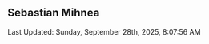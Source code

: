 <h2>Sebastian Mihnea</h2>

<!--RECENT_ACTIVITY:start-->
<!--RECENT_ACTIVITY:end-->
<!--RECENT_ACTIVITY:last_update-->
Last Updated: Sunday, September 28th, 2025, 8:07:56 AM
<!--RECENT_ACTIVITY:last_update_end-->

<!---LOL-STATS-START-HERE--->
<!---LOL-STATS-END-HERE--->
